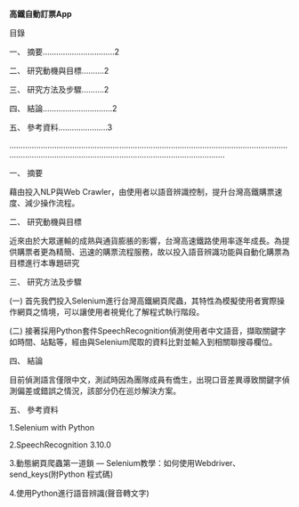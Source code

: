 **高鐵自動訂票App**

目錄

一、	摘要…………………………..2

二、	研究動機與目標……….2

三、	研究方法及步驟……….2

四、	結論………………………….2

五、	參考資料………………….3

............................................................................................................................................................................................................................

一、	摘要

  藉由投入NLP與Web Crawler，由使用者以語音辨識控制，提升台灣高鐵購票速度、減少操作流程。

二、	研究動機與目標

  近來由於大眾運輸的成熟與通貨膨脹的影響，台灣高速鐵路使用率逐年成長。為提供購票者更為精簡、迅速的購票流程服務，故以投入語音辨識功能與自動化購票為目標進行本專題研究

三、	研究方法及步驟

(一)	  首先我們投入Selenium進行台灣高鐵網頁爬蟲，其特性為模擬使用者實際操作網頁之情境，可以讓使用者視覺化了解程式執行階段。

(二)	  接著採用Python套件SpeechRecognition偵測使用者中文語音，擷取關鍵字如時間、站點等，經由與Selenium爬取的資料比對並輸入到相關聯搜尋欄位。

四、	結論

目前偵測語言僅限中文，測試時因為團隊成員有僑生，出現口音差異導致關鍵字偵測偏差或錯誤之情況，該部分仍在巡炒解決方案。

五、	參考資料

1.Selenium with Python

2.SpeechRecognition 3.10.0

3.動態網頁爬蟲第一道鎖 — Selenium教學：如何使用Webdriver、send_keys(附Python 程式碼)

4.使用Python進行語音辨識(聲音轉文字)
